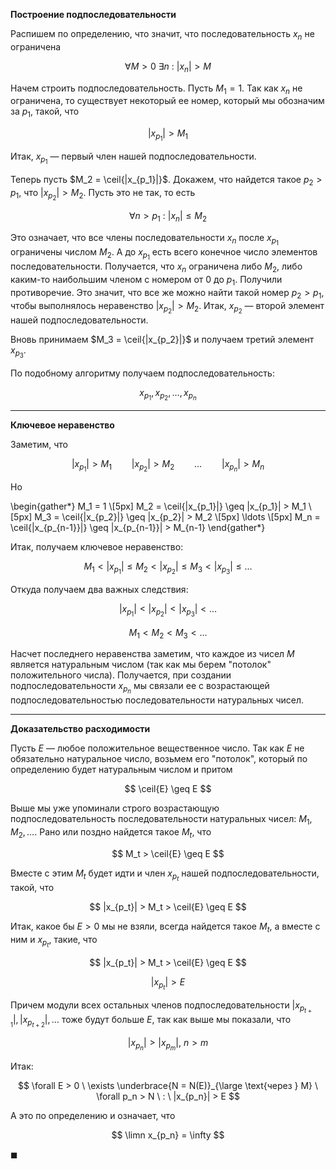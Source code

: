 **Построение подпоследовательности**

Распишем по определению, что значит, что последовательность $x_n$ не ограничена

$$ \forall M > 0 \ \exists n \ : \ |x_n| > M $$

Начем строить подпоследовательность. Пусть $M_1 = 1$. Так как $x_n$ не ограничена, то существует некоторый ее номер, который мы обозначим за $p_1$, такой, что

$$ |x_{p_1}| > M_1 $$

Итак, $x_{p_1}$ — первый член нашей подпоследовательности.

Теперь пусть $M_2 = \ceil{|x_{p_1}|}$. Докажем, что найдется такое $p_2 > p_1$, что $|x_{p_2}| > M_2$. Пусть это не так, то есть

$$ \forall n > p_1 \ : \ |x_n| \leq M_2 $$

Это означает, что все члены последовательности $x_n$ после $x_{p_1}$ ограничены числом $M_2$. А до $x_{p_1}$ есть всего конечное число элементов последовательности. Получается, что $x_n$ ограничена либо $M_2$, либо каким-то
наибольшим членом с номером от $0$ до $p_1$. Получили противоречие. Это значит, что все же можно найти такой номер $p_2 > p_1$, чтобы выполнялось неравенство $|x_{p_2}| > M_2$. Итак, $x_{p_2}$ — второй элемент нашей подпоследовательности.

Вновь принимаем $M_3 = \ceil{|x_{p_2}|}$ и получаем третий элемент $x_{p_3}$.

По подобному алгоритму получаем подпоследовательность:

$$ x_{p_1}, x_{p_2}, \ldots, x_{p_n} $$

---

**Ключевое неравенство**

Заметим, что

$$ |x_{p_1}| > M_1 \qquad |x_{p_2}| > M_2 \qquad \ldots \qquad |x_{p_n}| > M_n $$

Но

\begin{gather*}
    M_1 = 1
    \\[5px]
    M_2 = \ceil{|x_{p_1}|} \geq |x_{p_1}| > M_1
    \\[5px]
    M_3 = \ceil{|x_{p_2}|} \geq |x_{p_2}| > M_2
    \\[5px]
    \ldots
    \\[5px]
    M_n = \ceil{|x_{p_{n-1}}|} \geq |x_{p_{n-1}}| > M_{n-1}
\end{gather*}

Итак, получаем ключевое неравенство:

$$ M_1 < |x_{p_1}| \leq M_2 < |x_{p_2}| \leq M_3 < |x_{p_3}| \leq \ldots $$

Откуда получаем два важных следствия:

$$ |x_{p_1}| < |x_{p_2}| < |x_{p_3}| < \ldots $$

$$ M_1 < M_2 < M_3 < \ldots $$

Насчет последнего неравенства заметим, что каждое из чисел $M$ является натуральным числом (так как мы берем "потолок" положительного числа).
Получается, при создании подпоследовательности $x_{p_n}$ мы связали ее с возрастающей подпоследовательностью последовательности натуральных чисел.

---

**Доказательство расходимости**

Пусть $E$ — любое положительное вещественное число. Так как $E$ не обязательно натуральное число, возьмем его "потолок", который по определению будет натуральным числом и притом

$$ \ceil{E} \geq E $$

Выше мы уже упоминали строго возрастающую подпоследовательность последовательности натуральных чисел: $M_1, M_2, \ldots$. Рано или поздно найдется такое $M_t$, что

$$ M_t > \ceil{E} \geq E $$

Вместе с этим $M_t$ будет идти и член $x_{p_t}$ нашей подпоследовательности, такой, что

$$ |x_{p_t}| > M_t > \ceil{E} \geq E $$

Итак, какое бы $E>0$ мы не взяли, всегда найдется такое $M_t$, а вместе с ним и $x_{p_t}$, такие, что

$$ |x_{p_t}| > M_t > \ceil{E} \geq E $$

$$ |x_{p_t}| > E $$

Причем модули всех остальных членов подпоследовательности $|x_{p_{t+1}}|, |x_{p_{t+2}}|, \ldots$ тоже будут больше $E$, так как выше мы показали, что

$$ |x_{p_n}| > |x_{p_m}|, \ n > m $$

Итак:

$$ \forall E > 0 \ \exists \underbrace{N = N(E)}_{\large \text{через } M} \ \forall p_n > N \ : \ |x_{p_n}| > E $$

А это по определению и означает, что

$$ \limn x_{p_n} = \infty $$

$\blacksquare$